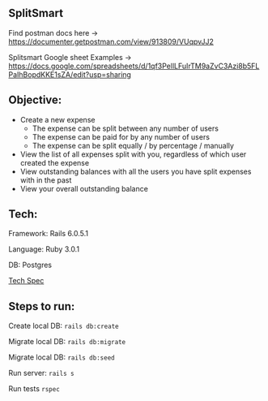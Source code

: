 ## SplitSmart

Find postman docs here -> https://documenter.getpostman.com/view/913809/VUqpvJJ2

Splitsmart Google sheet Examples -> https://docs.google.com/spreadsheets/d/1qf3PellLFuIrTM9aZvC3Azi8b5FLPaIhBopdKKE1sZA/edit?usp=sharing
## Objective:
- Create a new expense
    - The expense can be split between any number of users
    - The expense can be paid for by any number of users
    - The expense can be split equally / by percentage / manually
- View the list of all expenses split with you, regardless of which user created the
  expense
- View outstanding balances with all the users you have split expenses with in the
  past
- View your overall outstanding balance

## Tech:
Framework: Rails 6.0.5.1

Language: Ruby 3.0.1

DB: Postgres

[Tech Spec](docs/TECH_SPEC.md) 


## Steps to run:

Create local DB: `rails db:create` 

Migrate local DB: `rails db:migrate`

Migrate local DB: `rails db:seed`

Run server: `rails s`

Run tests `rspec`

